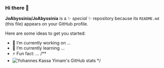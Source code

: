 ### Hi there 👋

**JoAbyssinia/JoAbyssinia** is a ✨ _special_ ✨ repository because its `README.md` (this file) appears on your GitHub profile.

Here are some ideas to get you started:

- 🔭 I’m currently working on ...
- 🌱 I’m currently learning ...
- ⚡ Fun fact: ...
 /** 
- ![Yohannes Kassa Yimam's GitHub stats](https://github-readme-stats.vercel.app/api?username=joAbyssinia&theme=dark&show_icons=true)
*/
